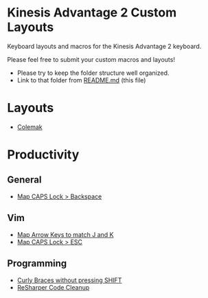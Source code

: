 # Kinesis Advantage 2 Custom Layouts
Keyboard layouts and macros for the Kinesis Advantage 2 keyboard.

Please feel free to submit your custom macros and layouts!
- Please try to keep the folder structure well organized.
- Link to that folder from [README.md](README.md) (this file)

# Layouts
- [Colemak](colemak/c_qwerty.txt)

# Productivity
## General
- [Map CAPS Lock > Backspace](productivity/general/caps-backspace.txt)

## Vim
- [Map Arrow Keys to match J and K](productivity/vim/vim.txt)
- [Map CAPS Lock > ESC](productivity/vim/vim.txt)

## Programming
- [Curly Braces without pressing SHIFT](productivity/programming/curly_brace_no_shift.txt)
- [ReSharper Code Cleanup](productivity/programming/resharper.txt)
